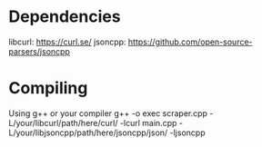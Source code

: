 # Dependencies

libcurl: https://curl.se/
jsoncpp: https://github.com/open-source-parsers/jsoncpp

# Compiling
Using g++ or your compiler
g++ -o exec scraper.cpp -L/your/libcurl/path/here/curl/ -lcurl main.cpp -L/your/libjsoncpp/path/here/jsoncpp/json/ -ljsoncpp
